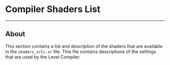 # Compiler Shaders List

___

## About

This section contains a list and description of the shaders that are available in the `shaders_xrlc.xr` file. This file contains descriptions of the settings that are used by the Level Compiler.
